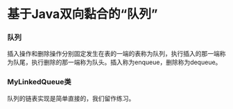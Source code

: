 # 基于Java双向黏合的“队列”

### 队列

插入操作和删除操作分别固定发生在表的一端的表称为队列，执行插入的那一端称为队尾，执行删除的那一端称为队头。插入称为enqueue，删除称为dequeue。

### MyLinkedQueue类

队列的链表实现是简单直接的，我们留作练习。
